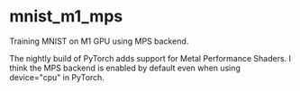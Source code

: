 # mnist_m1_mps
Training MNIST on M1 GPU using MPS backend. 

The nightly build of PyTorch adds support for Metal Performance Shaders. 
I think the MPS backend is enabled by default even when using device="cpu" in PyTorch. 
